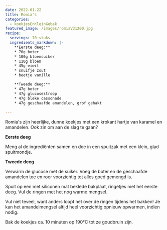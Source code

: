 ```yaml
---
date: 2022-01-22
title: Romia's
categories:
  - koekjesEnKleinGebak
featured_image: /images/romiaV31200.jpg
recipe:
  servings: 70 stuks
  ingredients_markdown: |-
    **Eerste deeg:**
    * 70g boter
    * 100g bloemsuiker
    * 110g bloem
    * 45g eiwit
    * snuifje zout
    * beetje vanille

    **Tweede deeg:**
    * 47g boter
    * 47g glucosestroop
    * 47g bleke cassonade
    * 47g geschaafde amandelen, grof gehakt    
---
```

Romia's zijn heerlijke, dunne koekjes met een krokant hartje van karamel en amandelen.
Ook zin om aan de slag te gaan?

<!--more-->

**Eerste deeg**

Meng al de ingrediënten samen en doe in een spuitzak met een klein, glad spuitmondje.

**Tweede deeg**

Verwarm de glucose met de suiker.
Voeg de boter en de geschaafde amandelen toe en roer voorzichtig tot alles goed gemengd is.

Spuit op een met siliconen mat beklede bakplaat, ringetjes met het eerste deeg.
Vul de ringen met het nog warme mengsel. 

Vul niet teveel, want anders loopt het over de ringen tijdens het bakken!
Je kan het amandelmengsel altijd heel voorzichtig opnieuw opwarmen, indien nodig.

Bak de koekjes ca. 10 minuten op 190°C tot ze goudbruin zijn.


